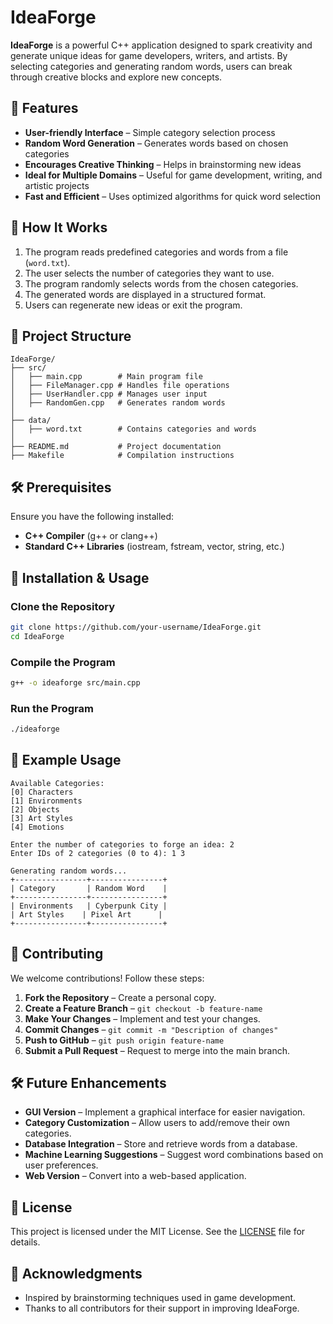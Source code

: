 # IdeaForge

**IdeaForge** is a powerful C++ application designed to spark creativity and generate unique ideas for game developers, writers, and artists. By selecting categories and generating random words, users can break through creative blocks and explore new concepts.

## 📌 Features

- **User-friendly Interface** – Simple category selection process
- **Random Word Generation** – Generates words based on chosen categories
- **Encourages Creative Thinking** – Helps in brainstorming new ideas
- **Ideal for Multiple Domains** – Useful for game development, writing, and artistic projects
- **Fast and Efficient** – Uses optimized algorithms for quick word selection

## 🎯 How It Works

1. The program reads predefined categories and words from a file (`word.txt`).
2. The user selects the number of categories they want to use.
3. The program randomly selects words from the chosen categories.
4. The generated words are displayed in a structured format.
5. Users can regenerate new ideas or exit the program.

## 📂 Project Structure

```
IdeaForge/
├── src/
│   ├── main.cpp        # Main program file
│   ├── FileManager.cpp # Handles file operations
│   ├── UserHandler.cpp # Manages user input
│   ├── RandomGen.cpp   # Generates random words
│
├── data/
│   ├── word.txt        # Contains categories and words
│
├── README.md           # Project documentation
├── Makefile            # Compilation instructions
```

## 🛠 Prerequisites

Ensure you have the following installed:

- **C++ Compiler** (g++ or clang++)
- **Standard C++ Libraries** (iostream, fstream, vector, string, etc.)

## 🚀 Installation & Usage

### Clone the Repository
```bash
git clone https://github.com/your-username/IdeaForge.git
cd IdeaForge
```

### Compile the Program
```bash
g++ -o ideaforge src/main.cpp
```

### Run the Program
```bash
./ideaforge
```

## 📜 Example Usage
```
Available Categories:
[0] Characters
[1] Environments
[2] Objects
[3] Art Styles
[4] Emotions

Enter the number of categories to forge an idea: 2
Enter IDs of 2 categories (0 to 4): 1 3

Generating random words...
+----------------+----------------+
| Category       | Random Word    |
+----------------+----------------+
| Environments   | Cyberpunk City |
| Art Styles    | Pixel Art      |
+----------------+----------------+
```

## 🤝 Contributing

We welcome contributions! Follow these steps:

1. **Fork the Repository** – Create a personal copy.
2. **Create a Feature Branch** – `git checkout -b feature-name`
3. **Make Your Changes** – Implement and test your changes.
4. **Commit Changes** – `git commit -m "Description of changes"`
5. **Push to GitHub** – `git push origin feature-name`
6. **Submit a Pull Request** – Request to merge into the main branch.

## 🛠 Future Enhancements

- **GUI Version** – Implement a graphical interface for easier navigation.
- **Category Customization** – Allow users to add/remove their own categories.
- **Database Integration** – Store and retrieve words from a database.
- **Machine Learning Suggestions** – Suggest word combinations based on user preferences.
- **Web Version** – Convert into a web-based application.

## 📜 License

This project is licensed under the MIT License. See the [LICENSE](LICENSE) file for details.

## 🙌 Acknowledgments

- Inspired by brainstorming techniques used in game development.
- Thanks to all contributors for their support in improving IdeaForge.
